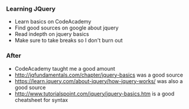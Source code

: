 ### Learning JQuery
* Learn basics on CodeAcademy
* Find good sources on google about jquery
* Read indepth on jquery basics
* Make sure to take breaks so I don't burn out

### After 
* CodeAcademy taught me a good amount
* http://jqfundamentals.com/chapter/jquery-basics was a good source
* https://learn.jquery.com/about-jquery/how-jquery-works/ was also a good source
* http://www.tutorialspoint.com/jquery/jquery-basics.htm is a good cheatsheet for syntax